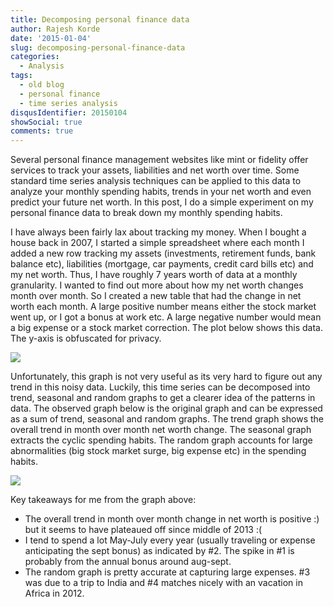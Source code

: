 ```yaml
---
title: Decomposing personal finance data
author: Rajesh Korde
date: '2015-01-04'
slug: decomposing-personal-finance-data
categories:
  - Analysis
tags:
  - old blog
  - personal finance
  - time series analysis
disqusIdentifier: 20150104
showSocial: true
comments: true
---
```


Several personal finance management websites like mint or fidelity offer services to track your assets, liabilities and net worth over time. Some standard time series analysis techniques can be applied to this data to analyze your monthly spending habits, trends in your net worth and even predict your future net worth. In this post, I do a simple experiment on my personal finance data to break down my monthly spending habits.

<!--more-->

I have always been fairly lax about tracking my money. When I bought a house back in 2007, I started a simple spreadsheet where each month I added a new row tracking my assets (investments, retirement funds, bank balance etc), liabilities (mortgage, car payments, credit card bills etc) and my net worth. Thus, I have roughly 7 years worth of data at a monthly granularity. I wanted to find out more about how my net worth changes month over month. So I created a new table that had the change in net worth each month. A large positive number means either the stock market went up, or I got a bonus at work etc. A large negative number would mean a big expense or a stock market correction. The plot below shows this data. The y-axis is obfuscated for privacy.


![](https://res.cloudinary.com/rajkorde/image/upload/v1506718853/Monthlydiffspixelated_sjo9y0.png)

Unfortunately, this graph is not very useful as its very hard to figure out any trend in this noisy data. Luckily, this time series can be decomposed into trend, seasonal and random graphs to get a clearer idea of the patterns in data. The observed graph below is the original graph and can be expressed as a sum of trend, seasonal and random graphs. The trend graph shows the overall trend in month over month net worth change. The seasonal graph extracts the cyclic spending habits. The random graph accounts for large abnormalities (big stock market surge, big expense etc) in the spending habits.


![](https://res.cloudinary.com/rajkorde/image/upload/v1506718853/DecompositionMonthlyDiffsPixelated_osshoe.png)


Key takeaways for me from the graph above:

* The overall trend in month over month change in net worth is positive :) but it seems to have plateaued off since middle of 2013 :(
* I tend to spend a lot May-July every year (usually traveling or expense anticipating the sept bonus) as indicated by #2. The spike in #1 is probably from the annual bonus around aug-sept.
* The random graph is pretty accurate at capturing large expenses. #3 was due to a trip to India and #4 matches nicely with an vacation in Africa in 2012.